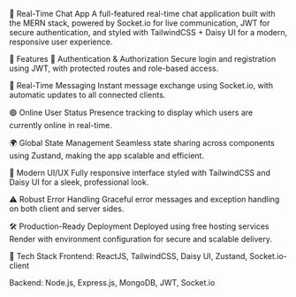 💬 Real-Time Chat App
A full-featured real-time chat application built with the MERN stack, powered by Socket.io for live communication, JWT for secure authentication, and styled with TailwindCSS + Daisy UI for a modern, responsive user experience.

🚀 Features
🔐 Authentication & Authorization
Secure login and registration using JWT, with protected routes and role-based access.

📡 Real-Time Messaging
Instant message exchange using Socket.io, with automatic updates to all connected clients.

🟢 Online User Status
Presence tracking to display which users are currently online in real-time.

🌍 Global State Management
Seamless state sharing across components using Zustand, making the app scalable and efficient.

💅 Modern UI/UX
Fully responsive interface styled with TailwindCSS and Daisy UI for a sleek, professional look.

⚠️ Robust Error Handling
Graceful error messages and exception handling on both client and server sides.

🛠️ Production-Ready Deployment
Deployed using free hosting services Render with environment configuration for secure and scalable delivery.

🧰 Tech Stack
Frontend: ReactJS, TailwindCSS, Daisy UI, Zustand, Socket.io-client

Backend: Node.js, Express.js, MongoDB, JWT, Socket.io
